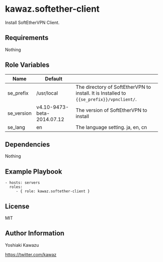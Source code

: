 kawaz.softether-client
=========

Install SoftEtherVPN Client.


Requirements
------------
Nothing

Role Variables
--------------

| Name       | Default                    |                                          |
|------------|----------------------------|------------------------------------------|
| se_prefix  | /usr/local                 | The directory of SoftEtherVPN to install. It is Installed to `{{se_prefix}}/vpnclient/`. |
| se_version | v4.10-9473-beta-2014.07.12 | The version of SoftEtherVPN to install   |
| se_lang    | en                         | The language setting. ja, en, cn               |


Dependencies
------------
Nothing

  
Example Playbook
----------------

```
- hosts: servers
  roles:
     - { role: kawaz.softether-client }
```

License
-------

MIT

Author Information
------------------

Yoshiaki Kawazu

https://twitter.com/kawaz
